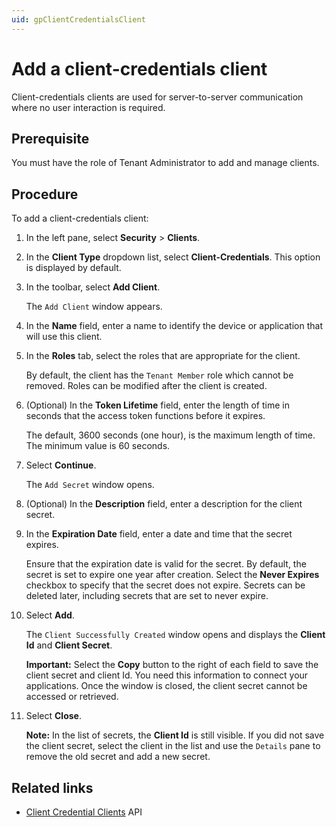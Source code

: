 ```yaml
---
uid: gpClientCredentialsClient
---
```


# Add a client-credentials client

Client-credentials clients are used for server-to-server communication where no user interaction is required.

## Prerequisite

You must have the role of Tenant Administrator to add and manage clients.

## Procedure

To add a client-credentials client:

1. In the left pane, select **Security** > **Clients**.

1. In the **Client Type** dropdown list, select **Client-Credentials**. This option is displayed by default.

1. In the toolbar, select **Add Client**.

   The `Add Client` window appears.

1. In the **Name** field, enter a name to identify the device or application that will use this client.

1. In the **Roles** tab, select the roles that are appropriate for the client.  

   By default, the client has the `Tenant Member` role which cannot be removed. Roles can be modified after the client is created.

1. (Optional) In the **Token Lifetime** field, enter the length of time in seconds that the access token functions before it expires.

   The default, 3600 seconds (one hour), is the maximum length of time. The minimum value is 60 seconds.

1. Select **Continue**.

   The `Add Secret` window opens.

1. (Optional) In the **Description** field, enter a description for the client secret.

1. In the **Expiration Date** field, enter a date and time that the secret expires.

   Ensure that the expiration date is valid for the secret. By default, the secret is set to expire one year after creation. Select the **Never Expires** checkbox to specify that the secret does not expire. Secrets can be deleted later, including secrets that are set to never expire.

1. Select **Add**.  

   The `Client Successfully Created` window opens and displays the **Client Id** and **Client Secret**.

   **Important:** Select the **Copy** button to the right of each field to save the client secret and client Id. You need this information to connect your applications. Once the window is closed, the client secret cannot be accessed or retrieved.

1. Select **Close**.  

   **Note:** In the list of secrets, the **Client Id** is still visible. If you did not save the client secret, select the client in the list and use the `Details` pane to remove the old secret and add a new secret.

## Related links

- [Client Credential Clients](xref:identityClientCredentialClient) API